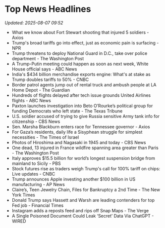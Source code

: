 # Top News Headlines

_Updated: 2025-08-07 09:52_

- What we know about Fort Stewart shooting that injured 5 soldiers - Axios
- Trump's broad tariffs go into effect, just as economic pain is surfacing - NPR
- Trump threatens to deploy National Guard in D.C., take over police department - The Washington Post
- A Trump-Putin meeting could happen as soon as next week, White House official says - ABC News
- India's $434 billion merchandise exports engine: What's at stake as Trump doubles tariffs to 50% - CNBC
- Border patrol agents jump out of rental truck and ambush people at LA Home Depot - The Guardian
- Hundreds of flights delayed after tech issue grounds United Airlines flights - ABC News
- Paxton launches investigation into Beto O’Rourke’s political group for funding Democrats who left state - The Texas Tribune
- U.S. soldier accused of trying to give Russia sensitive Army tank info for citizenship - CBS News
- Sen. Marsha Blackburn enters race for Tennessee governor - Axios
- For Gaza’s residents, daily life a Sisyphean struggle for simplest necessities - The Times of Israel
- Photos of Hiroshima and Nagasaki in 1945 and today - CBS News
- One dead, 13 injured in France wildfire spanning area greater than Paris - The Washington Post
- Italy approves $15.5 billion for world’s longest suspension bridge from mainland to Sicily - PBS
- Stock futures rise as traders weigh Trump's call for 100% tariff on chips: Live updates - CNBC
- Trump announces Apple investing another $100 billion in US manufacturing - AP News
- Claire’s, Teen Jewelry Chain, Files for Bankruptcy a 2nd Time - The New York Times
- Donald Trump says Hassett and Warsh are leading contenders for top Fed job - Financial Times
- Instagram adds a reposts feed and rips off Snap Maps - The Verge
- A Single Poisoned Document Could Leak ‘Secret’ Data Via ChatGPT - WIRED